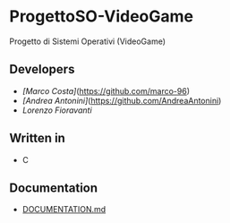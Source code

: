 # ProgettoSO-VideoGame
Progetto di Sistemi Operativi (VideoGame)

## Developers
* *[Marco Costa]*(https://github.com/marco-96)
* *[Andrea Antonini]*(https://github.com/AndreaAntonini)
* *Lorenzo Fioravanti*

## Written in
* C

## Documentation
* [DOCUMENTATION.md](DOCUMENTATION.md)

